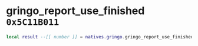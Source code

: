 # gringo_report_use_finished `0x5C11B011`

```lua
local result --[[ number ]] = natives.gringo.gringo_report_use_finished(_unk0 --[[ number ]], _unk1 --[[ number ]])
```